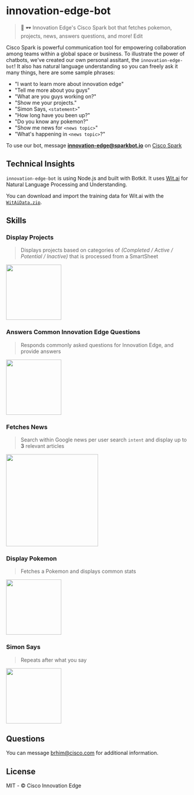 # innovation-edge-bot
>🤖 🕶 Innovation Edge's Cisco Spark bot that fetches pokemon, projects, news, answers questions, and more! Edit

Cisco Spark is powerful communication tool for empowering collaboration among teams within a global space or business. To illustrate the power of chatbots, we've created our own personal assitant, the `innovation-edge-bot`! It also has natural language understanding so you can freely ask it many things, here are some sample phrases:

- "I want to learn more about innovation edge"
- "Tell me more about you guys"
- "What are you guys working on?"
- "Show me your projects."
- "Simon Says, `<statement>`"
- "How long have you been up?"
- "Do you know any pokemon?"
- "Show me news for `<news topic>`"
- "What's happening in `<news topic>`?"

To use our bot, message **innovation-edge@sparkbot.io** on [Cisco Spark](https://www.ciscospark.com/)

## Technical Insights
`innovation-edge-bot` is using Node.js and built with Botkit. It uses [Wit.ai](http://wit.ai) for Natural Language Processing and Understanding.

You can download and import the training data for Wit.ai with the [`WitAiData.zip`](https://github.com/cisco-ie/innovation-edge-bot/blob/master/WitAiData.zip).

## Skills
### Display Projects

> Displays projects based on categories of *(Completed / Active / Potential / Inactive)* that is processed from a SmartSheet

<img src="https://user-images.githubusercontent.com/6020066/35170276-80ea05ee-fd14-11e7-83dd-7b8c94745207.png" height="150">

### Answers Common Innovation Edge Questions
> Responds commonly asked questions for Innovation Edge, and provide answers

<img src="https://user-images.githubusercontent.com/6020066/35170421-145c85cc-fd15-11e7-8e4b-abbd18938fdd.png" height="150">

### Fetches News
> Search within Google news per user search `intent` and display up to **3** relevant articles

<img src="https://user-images.githubusercontent.com/6020066/35170381-dc8d68f0-fd14-11e7-85db-4c687437e6ec.png" height="250">


### Display Pokemon
> Fetches a Pokemon and displays common stats

<img src="https://user-images.githubusercontent.com/6020066/35170402-fb04b6b2-fd14-11e7-85e9-2e318a1045a7.png" height="150">

### Simon Says
> Repeats after what you say
<img src="https://user-images.githubusercontent.com/6020066/35248080-a18ff60e-ff81-11e7-9bbb-852effe9be1b.png" height="150">

## Questions
You can message brhim@cisco.com for additional information.

## License
MIT - © Cisco Innovation Edge 
